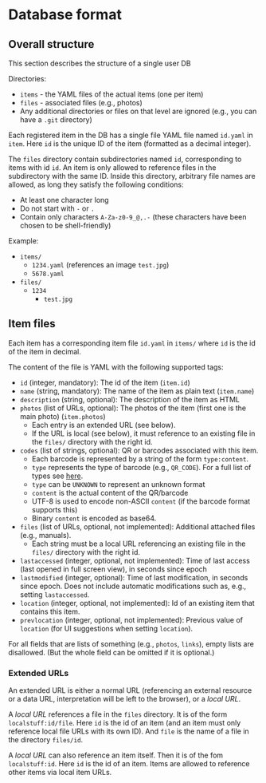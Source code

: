 # Database format

## Overall structure

This section describes the structure of a single user DB

Directories:
* `items` - the YAML files of the actual items (one per item)
* `files` - associated files (e.g., photos)
* Any additional directories or files on that level are ignored (e.g., you can have a `.git` directory)

Each registered item in the DB has a single file YAML file named `id.yaml` in `item`.
Here `id` is the unique ID of the item (formatted as a decimal integer).

The `files` directory contain subdirectories named `id`, corresponding to items with id `id`.
An item is only allowed to reference files in the subdirectory with the same ID.
Inside this directory, arbitrary file names are allowed, as long they satisfy the following conditions:
* At least one character long
* Do not start with `-` or `.`
* Contain only characters `A-Za-z0-9_@,.-` (these characters have been chosen to be shell-friendly)

Example:
* `items/`
  * `1234.yaml` (references an image `test.jpg`)
  * `5678.yaml`
* `files/`
  * `1234`
    * `test.jpg`

## Item files

Each item has a corresponding item file `id.yaml` in `items/` where `id` is the id of the item in decimal.

The content of the file is YAML with the following supported tags:
* `id` (integer, mandatory): The id of the item (`item.id`)
* `name` (string, mandatory): The name of the item as plain text (`item.name`)
* `description` (string, optional): The description of the item as HTML
* `photos` (list of URLs, optional): The photos of the item (first one is the main photo) (`item.photos`)
  * Each entry is an extended URL (see below).
  * If the URL is local (see below), it must reference to an existing file in the `files/` directory with the right id.
* `codes` (list of strings, optional):
  QR or barcodes associated with this item.
  * Each barcode is represented by a string of the form `type:content`.
  * `type` represents the type of barcode (e.g., `QR_CODE`). For a full list of types see [here](https://github.com/mebjas/html5-qrcode/#supported-code-formats).
  * `type` can be `UNKNOWN` to represent an unknown format
  * `content` is the actual content of the QR/barcode
  * UTF-8 is used to encode non-ASCII `content` (if the barcode format supports this)
  * Binary `content` is encoded as base64.
* `files` (list of URLs, optional, not implemented): 
  Additional attached files (e.g., manuals).
  * Each string must be a local URL referencing an existing file in the `files/` directory with the right id.
* `lastaccessed` (integer, optional, not implemented): Time of last access (last opened in full screen view), in seconds since epoch
* `lastmodified` (integer, optional): Time of last modification, in seconds since epoch.
  Does not include automatic modifications such as, e.g., setting `lastaccessed`.
* `location` (integer, optional, not implemented): Id of an existing item that contains this item. 
* `prevlocation` (integer, optional, not implemented): Previous value of `location` (for UI suggestions when setting `location`). 

For all fields that are lists of something (e.g., `photos`, `links`), empty lists are disallowed.
(But the whole field can be omitted if it is optional.)

### Extended URLs

An extended URL is either a normal URL (referencing an external resource or a data URL,
interpretation will be left to the browser), or a *local URL*.

A *local URL* references a file in the `files` directory.
It is of the form `localstuff:id/file`.
Here `id` is the id of an item (and an item must only reference local file URLs with its own ID).
And `file` is the name of a file in the directory `files/id`.

A *local URL* can also reference an item itself.
Then it is of the fom `localstuff:id`.
Here `id` is the id of an item.
Items are allowed to reference other items via local item URLs.
